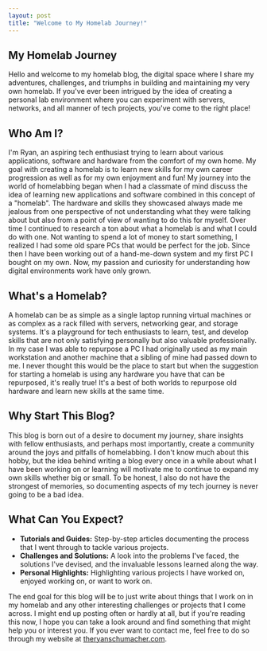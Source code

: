 ```yaml
--- 
layout: post 
title: "Welcome to My Homelab Journey!" 
--- 
```

## My Homelab Journey

Hello and welcome to my homelab blog, the digital space where I share my adventures, challenges, and triumphs in building and maintaining my very own homelab. If you've ever been intrigued by the idea of creating a personal lab environment where you can experiment with servers, networks, and all manner of tech projects, you've come to the right place!

## Who Am I?

I'm Ryan, an aspiring tech enthusiast trying to learn about various applications, software and hardware from the comfort of my own home. My goal with creating a homelab is to learn new skills for my own career progression as well as for my own enjoyment and fun! My journey into the world of homelabbing began when I had a classmate of mind discuss the idea of learning new applications and software combined in this concept of a "homelab". The hardware and skills they showcased always made me jealous from one perspective of not understanding what they were talking about but also from a point of view of wanting to do this for myself. Over time I continued to research a ton about what a homelab is and what I could do with one. Not wanting to spend a lot of money to start something, I realized I had some old spare PCs that would be perfect for the job. Since then I have been working out of a hand-me-down system and my first PC I bought on my own. Now, my passion and curiosity for understanding how digital environments work have only grown.

## What's a Homelab?

A homelab can be as simple as a single laptop running virtual machines or as complex as a rack filled with servers, networking gear, and storage systems. It's a playground for tech enthusiasts to learn, test, and develop skills that are not only satisfying personally but also valuable professionally. In my case I was able to repurpose a PC I had originally used as my main workstation and another machine that a sibling of mine had passed down to me. I never thought this would be the place to start but when the suggestion for starting a homelab is using any hardware you have that can be repurposed, it's really true! It's a best of both worlds to repurpose old hardware and learn new skills at the same time.

## Why Start This Blog?

This blog is born out of a desire to document my journey, share insights with fellow enthusiasts, and perhaps most importantly, create a community around the joys and pitfalls of homelabbing. I don't know much about this hobby, but the idea behind writing a blog every once in a while about what I have been working on or learning will motivate me to continue to expand my own skills whether big or small. To be honest, I also do not have the strongest of memories, so documenting aspects of my tech journey is never going to be a bad idea.

## What Can You Expect?

- **Tutorials and Guides:** Step-by-step articles documenting the process that I went through to tackle various projects.
- **Challenges and Solutions:** A look into the problems I've faced, the solutions I've devised, and the invaluable lessons learned along the way.
- **Personal Highlights:** Highlighting various projects I have worked on, enjoyed working on, or want to work on. 

The end goal for this blog will be to just write about things that I work on in my homelab and any other interesting challenges or projects that I come across. I might end up posting often or hardly at all, but if you're reading this now, I hope you can take a look around and find something that might help you or interest you. If you ever want to contact me, feel free to do so through my website at [theryanschumacher.com](https://theryanschumacher.com).
